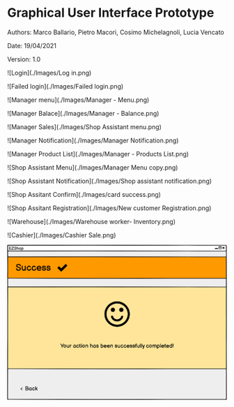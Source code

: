 # Graphical User Interface Prototype  

Authors: Marco Ballario, Pietro Macori, Cosimo Michelagnoli, Lucia Vencato

Date: 19/04/2021

Version: 1.0

![Login](./Images/Log in.png)

![Failed login](./Images/Failed login.png)

![Manager menu](./Images/Manager - Menu.png)

![Manager Balace](./Images/Manager - Balance.png)

![Manager Sales](./Images/Shop Assistant menu.png)

![Manager Notification](./Images/Manager Notification.png)

![Manager Product List](./Images/Manager - Products List.png)

![Shop Assistant Menu](./Images/Manager Menu copy.png)

![Shop Assistant Notification](./Images/Shop assistant notification.png)

![Shop Assitant Confirm](./Images/card success.png)

![Shop Assitant Registration](./Images/New customer Registration.png)

![Warehouse](./Images/Warehouse worker- Inventory.png)

![Cashier](./Images/Cashier Sale.png)

![Success](./Images/Success.png)

